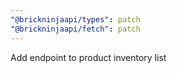 ```yaml
---
"@brickninjaapi/types": patch
"@brickninjaapi/fetch": patch
---
```


Add endpoint to product inventory list
